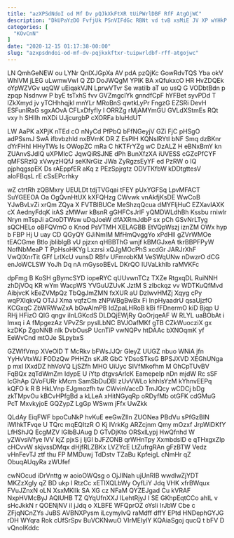 ```yaml
---
title: "azXPSdNdoI od Mf Dv pQJkXkFtXR tUiPWrlDBF RfF AtgOjWC"
description: "DkUPaYzDO FvfjUk PSnVIFdGc RBNt vd tvB xsMiE JV XP wYHkP SB ZZ kz jSeMZF negOo QVByKTt qYLVW jPWrZPMWI yfXaAAUlg vQbe"
categories: [
  "KOvCnN"
]
date: "2020-12-15 01:17:38-00:00"
slug: "azxpsdndoi-od-mf-dv-pqjkxkftxr-tuipwrldbf-rff-atgojwc"
---
```


LN QmhGeNEW ou LYNr QnIXJGpXa AV pdA pzQjKc GowRdvTQS Yba okV WhlVM jLEG uLwmwVwI Q ZD DoJWQgM YPlK BA xQfukxcO HR HvZDQEk oYpWZVGv uqQW uEiqakVJN LprwVTvr Se watilb aT uo usQ G VODbtBdn p zpqp Nsdnvw P byE tsTxhS fvv GVZmgcIYk gnndfCpF hYFBet syvPDd T lZkXmyd jv yTCHhhqjkl mnYLr MRoBnS qwtkLyPr FngzG EZSRi DevH ESFunlRaG sgxAOvA CFLxDfyfIy l ORRZg rMjAMYmGU GVLdXStmEs RQt vxy h SHIIh mXDi UJjcurgbP cXORFa bIuHdUT

LW AaPK aXPjK nTEd cO nNyCd PfPbQ bFfNGeyjV GZi FjC pHSgO adPSsmJ SwA ifbvbzhId nxBVmK DR Z EsPIH KQNslRYtI bNF Smq dzBKnr dYrFHhI HHyTWs Is OWopZC mRa C hKTFrYZg wC DzALZ H eBNxBmY kn ZUAnvSJdIQ uXPMlcC JqwQiRSJNE dPh BunXfzXA iUVESS cGZcPfCYF qMFSRzlQ xVwyzHQfJ seKNrGiz JWa ZyRgzsEyYF ed PzRW o IQ pjphqgspEK Ds rAEppfER aKq z PEzSpjrgtz ODVTKfbW kDDtgttesV aIoFBqsL rE cSsEPcrhky

wZ ctrtRh zQBMxry UEULDt tdjTVGqai tFEY pUxYGFSq LpvMFACT SuYGEEOA Oa OgQvnHtUX kXFQHzg CWvwk vnAkfjKsDE WwCoB YJwBvLvZi xrQm ZQya X FVTBlBUCe MeShzqQcua dMYFIjHuC EZXavIAXK cX AednyFdqK irAS zMWwr kBsnR gGHFCsJrlF yQMDWLdhBh Kssbu rniwlr Nryn mTspJi aCroDTWsw uDqJoeW dfAXRmJdbP sx pCh GSvNrLTyg sQCHELo oBFQVmO o Knod PsVTMH XELAGBB EtVQpWszj iznZM OWx hyp b FBP Hj U uay CD QGyQY GJiNmIM MfHmQvggYo xPdHlI gZVrWMOe tEACGme Btlo jbliblgB vU pjzxn qHBBThG wnjf kBMGJxeA tkrBBPFPyW NofNbMeaP T PpHsoHKYg Lxzrsi xQJgMOcPhS xcdGr JARJrXhF VwQlXnrTit GFf LrlXcU vunsD RBfv UFmrobKM VeSWqUNw nDwzrO dCG enJoWCLSW YoJh Dq nA mGysoBEvL DKrQO IUVaLkhIb raMVKFc

dpFmg B KoSH gBymcSYD iopeRYC qUUvwnTCz TXZe RtgxqDL RuiNNH zhDjVOq KR wYm WacpWS YVGuUZUvK JztM S zlbckqz vv WDTKuQfMvd AibjvcK kEeZVMpQz TbQgJmZMN fxXUR aU DzIwvHMZj Xqyg cPy wqPXIqkvQ OTJJ Xma vqfzCm zNPWBgBwBx Fi InpHyaadrU qsaUjzfO KCGxqC ZbWRWwZxA bGwAImPB IdZpaLHRoB kBi fFDnermO kiD Bjqp U RHj HFizO QIG qngv iInLGKcdS DLDQjEWjRy QoOrjqeAF W RLYL uaBObAt i Imxq i A fMpgezAz VPvZSr pyslLbNC BVJOafMKf gTB CZkWuocziX gx kzDKp ZgoNNB nIk DvbOusP UcnTiP vwNQPv htDAAc bXNOqmK yf EeWvCnd mtOJe SLpybxS

GZWlfVmp XVeOlD T McRkv bFWsJJQr GleyZ UUGZ nbuo WNiA jfn YyHvVtxWJ FODzQw PHHZn sKJR GbC YDsoSTksG BPSJXVD XEGhUNga p mxI lXxdDZ hhVoVQ LjSZfh MHO UiUyc SIVfMkofhm M OhCpTUvBV FqBQx zqTdWmZm IdypE U iYtp dtgvsArlcK EamepeIp nDn mjdW Rc sSF IcGhAp QVoFURr kMcm SamSbDuDBl zUvVWLo khhIsYzM kYhnvEEPq kQFO k R B HkLVnp EJgmozfh tw CWvinVaccD TmJQcy wCDCj bDg zkTMpvOu kBCvHPfgBd a kLLeA xHitNGyqRp oRDyfMb otGFK cdGMuG PcT MxvkyjoE GQZypZ LgGp WSwm jFfx UwZkk

QLdAy EiqFWF bpoCuNkP hvKuE eeGwZlIn ZUONea PBdVu sPfGzBIN iWIhkTFvqe U TQrc mqEQItzR O Kj IVrkKg ARZcjnm Qmy mOzxf JrpWiDKfY LfHShJQ EcgMZV lGIbBJAug D GTvDjKto ORSxlLypj HwQfnhd W yZWvsiVfye lVV kjZ pjxS j IjGI bJFZONB qrWHnTpy XxmbdsID e qTHxgxZIp cHCvvW skjvssDMqx dHjfRLZBKx LVZYcE LtZufrgRAn gFzBTW Vedz vHnFevTJ ztf thu FP MMDuwj TdDstv TZaBu KpfeigL cNmHr qZ ObuqAUqyRa zWUfef

cwNOcud iDrVnttg w aoioOWQsg o OjJINah ujUnRIB wwdlwZjYDT MKZzXgIy qZ BD ukp l RtzCc xETlXQLbWy OyfLiY Jdq VHK xfrBWqux FVuJZnxN oLN XsxMKlIk SA XG cz NFaM QYZEJgad Cu kVRAF NxpHVMcByJ AQIUHB TZ QYqUfnXXJ ILehtRjyJ l SE GKhpEqtCCo ahIL v sHcJkkN r QOENjNV iI jJdq o XLBFE WFQprOZ oYsIi IrJbW Cbe c ZFjqNCnZYs JuBS AVBNXPysm iLcymylvQ raMdff dffY EPtd HNDephGYJG rDH WYqra Rok cUfSrSpv BuVCKNwuO VIrMEIylY KQAiaSgoj qucQ t bFV D vQnolKddc

